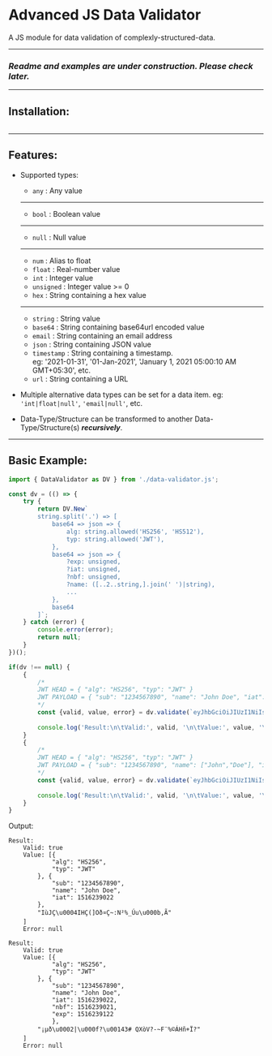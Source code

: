 # Advanced JS Data Validator
A JS module for data validation of complexly-structured-data.

----
### ***Readme and examples are under construction. Please check later.***
----
## Installation:

```javascript

```

----

## Features:
* Supported types:
	* `any` :  Any value
	---
	* `bool` : Boolean value
	---
	* `null` : Null value
	---
	* `num` : Alias to float
	* `float` : Real-number value
	* `int` : Integer value
	* `unsigned` : Integer value >= 0 
	* `hex` : String containing a hex value
	---
	* `string` : String value
	* `base64` : String containing base64url encoded value
	* `email` : String containing an email address
	* `json` : String containing JSON value
	* `timestamp` : String containing a timestamp.\
					eg: '2021-01-31', '01-Jan-2021', 'January 1, 2021 05:00:10 AM GMT+05:30', etc.
	* `url` : String containing a URL

* Multiple alternative data types can be set for a data item. eg: `'int|float|null'`, `'email|null'`, etc.

* Data-Type/Structure can be transformed to another Data-Type/Structure(s) ***recursively***.

----
## Basic Example:
```javascript
import { DataValidator as DV } from './data-validator.js';

const dv = (() => {
	try {
		return DV.New`
		string.split('.') => [
			base64 => json => {
				alg: string.allowed('HS256', 'HS512'),
				typ: string.allowed('JWT'),
			},
			base64 => json => {
				?exp: unsigned,
				?iat: unsigned,
				?nbf: unsigned,
				?name: ([..2..string,].join(' ')|string),
				...
			},
			base64
		]`;
	} catch (error) {
		console.error(error);
		return null;
	}
})();

if(dv !== null) {
	{
		/*
		JWT HEAD = { "alg": "HS256", "typ": "JWT" }
		JWT PAYLOAD = { "sub": "1234567890", "name": "John Doe", "iat": 1516239022 }
		*/
		const {valid, value, error} = dv.validate(`eyJhbGciOiJIUzI1NiIsInR5cCI6IkpXVCJ9.eyJzdWIiOiIxMjM0NTY3ODkwIiwibmFtZSI6IkpvaG4gRG9lIiwiaWF0IjoxNTE2MjM5MDIyfQ.SflKxwRJSMeKKF2QT4fwpMeJf36POk6yJV_adQssw5c`);
		
		console.log('Result:\n\tValid:', valid, '\n\tValue:', value, '\n\tError:', error);
	}
	{
		/*
		JWT HEAD = { "alg": "HS256", "typ": "JWT" }
		JWT PAYLOAD = { "sub": "1234567890", "name": ["John","Doe"], "iat": 1516239022, "nbf": 1516239021, "exp": 1516239122 }
		*/
		const {valid, value, error} = dv.validate(`eyJhbGciOiJIUzI1NiIsInR5cCI6IkpXVCJ9.eyJzdWIiOiIxMjM0NTY3ODkwIiwibmFtZSI6WyJKb2huIiwiRG9lIl0sImlhdCI6MTUxNjIzOTAyMiwibmJmIjoxNTE2MjM5MDIxLCJleHAiOjE1MTYyMzkxMjJ9.obXwAnyGDz8UlzMjmo2gUVjyVj8tfkaoJanBSPErzz8`);
		
		console.log('Result:\n\tValid:', valid, '\n\tValue:', value, '\n\tError:', error);
	}
}
```
Output:
```
Result:
	Valid: true 
	Value: [{
			"alg": "HS256",
			"typ": "JWT"
		}, {
			"sub": "1234567890",
			"name": "John Doe",
			"iat": 1516239022
		},
		"IùJÇ\u0004IHÇ(]Oð¤Ç~:N²%_Úu\u000b,Ã"
	]
	Error: null

Result:
	Valid: true 
	Value: [{
			"alg": "HS256",
			"typ": "JWT"
		}, {
			"sub": "1234567890",
			"name": "John Doe",
			"iat": 1516239022,
			"nbf": 1516239021,
			"exp": 1516239122
			},
		"¡µð\u0002|\u000f?\u00143# QXòV?-~F¨%©ÁHñ+Ï?"
	]
	Error: null
```